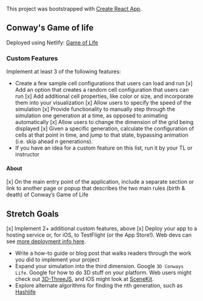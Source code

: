 This project was bootstrapped with [Create React App](https://github.com/facebook/create-react-app).

## Conway's Game of life

Deployed using Netlify: [Game of Life](game-of-life-kyle.netlify.app)

### Custom Features

Implement at least 3 of the following features:

* Create a few sample cell configurations that users can load and run
[x] Add an option that creates a random cell configuration that users can
  run
[x] Add additional cell properties, like color or size, and incorporate
  them into your visualization
[x] Allow users to specify the speed of the simulation
[x] Provide functionality to manually step through the simulation one
  generation at a time, as opposed to animating automatically
[x] Allow users to change the dimension of the grid being displayed
[x] Given a specific generation, calculate the configuration of cells at
  that point in time, and jump to that state, bypassing animation (i.e.
  skip ahead _n_ generations).
* If you have an idea for a custom feature on this list, run it by your
  TL or instructor

#### About

[x] On the main entry point of the application, include a separate section
  or link to another page or popup that describes the two main rules
  (birth & death) of Conway’s Game of Life

## Stretch Goals

[x] Implement 2+ additional custom features, above
[x] Deploy your app to a hosting service or, for iOS, to TestFlight (or
  the App Store!). Web devs can see [more deployment info
  here](resources/web/deployment).
* Write a how-to guide or blog post that walks readers through the
  work you did to implement your project
* Expand your simulation into the third dimension. Google `3D Conways
  Life`. Google for how to do 3D stuff on your platform. Web users might
  check out [3D-ThreeJS](https://github.com/LambdaSchool/3D-ThreeJS),
  and iOS might look at [SceneKit](https://developer.apple.com/scenekit/).
* Explore alternate algorithms for finding the nth generation, such
  as [Hashlife](https://en.wikipedia.org/wiki/Hashlife)
